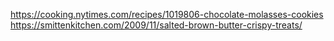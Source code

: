 https://cooking.nytimes.com/recipes/1019806-chocolate-molasses-cookies
https://smittenkitchen.com/2009/11/salted-brown-butter-crispy-treats/
